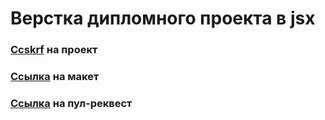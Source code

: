 # Верстка дипломного проекта в jsx

### [Ccskrf](http://movies-explorer.pvg.nomoredomainsclub.ru/) на проект

### [Ссылка](https://disk.yandex.ru/d/_qqgHQvBJIJ4IA) на макет

### [Ссылка](https://github.com/pavlogorbunov/movies-explorer-frontend/pull/2) на пул-реквест